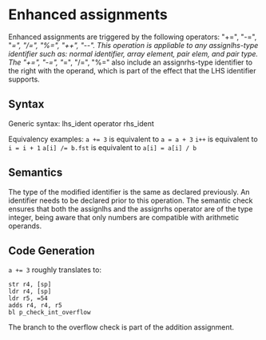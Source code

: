 # Enhanced assignments

Enhanced assignments are triggered by the following operators: "+=", "-=", "*=", "/=", "%=", "++", "--".
This operation is appliable to any assignlhs-type identifier such as: normal identifier, array element, pair elem, and pair type.
The "+=", "-=", "*=", "/=", "%=" also include an assignrhs-type identifier to the right with the operand, which is part of the effect that the LHS identifier supports.

## Syntax

Generic syntax:
lhs_ident operator rhs_ident

Equivalency examples:
`a += 3` is equivalent to `a = a + 3`
`i++` is equivalent to `i = i + 1`
`a[i] /= b.fst` is equivalent to `a[i] = a[i] / b`

## Semantics
The type of the modified identifier is the same as declared previously. An identifier needs to be declared prior to this operation.
The semantic check ensures that both the assignlhs and the assignrhs operator are of the type integer, being aware that only numbers are compatible with arithmetic operands.

## Code Generation

`a += 3` roughly translates to:
```
str r4, [sp]
ldr r4, [sp]
ldr r5, =54
adds r4, r4, r5
bl p_check_int_overflow
```

The branch to the overflow check is part of the addition assignment.
